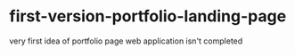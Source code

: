 # first-version-portfolio-landing-page
very first idea of portfolio page
web application isn't completed 
